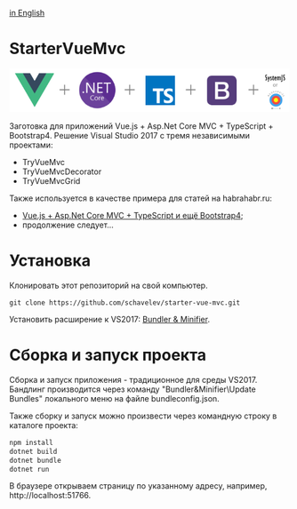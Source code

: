 [in English](README.md)
# StarterVueMvc

![image](vue+aspnet+ts-bootstrap+require.png?raw=true "image")


Заготовка для приложений Vue.js + Asp.Net Core MVC + TypeScript + Bootstrap4. Решение Visual Studio 2017 с тремя независимыми проектами:
- TryVueMvc
- TryVueMvcDecorator
- TryVueMvcGrid

Также используется в качестве примера для статей на habrahabr.ru:
- [Vue.js + Asp.Net Core MVC + TypeScript и ещё Bootstrap4](https://habrahabr.ru/post/350332/);
- продолжение следует... 

# Установка

Клонировать этот репозиторий на свой компьютер. 
```dos
git clone https://github.com/schavelev/starter-vue-mvc.git
```

Установить расширение к VS2017: [Bundler & Minifier](https://marketplace.visualstudio.com/items?itemName=MadsKristensen.BundlerMinifier).

# Сборка и запуск проекта

Сборка и запуск приложения - традиционное для среды VS2017. Бандлинг производится через команду "Bundler&Minifier\Update Bundles" локального меню на файле bundleconfig.json.

Также сборку и запуск можно произвести через командную строку в каталоге проекта:
```dos
npm install
dotnet build
dotnet bundle
dotnet run
```
В браузере открываем страницу по указанному адресу, например, http://localhost:51766.
